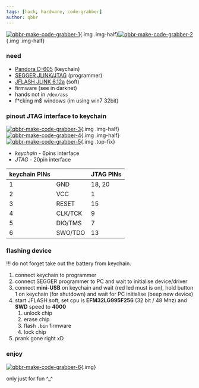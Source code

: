 ```yaml
---
tags: [hack, hardware, code-grabber]
author: qbbr
---
```


[![qbbr-make-code-grabber-1](/img/blog/code-grabber/1.jpg)](/img/blog/code-grabber/1.jpg){.img .img-half}<!-- nofig -->[![qbbr-make-code-grabber-2](/img/blog/code-grabber/2.jpg)](/img/blog/code-grabber/2.jpg){.img .img-half}<!-- nofig -->

### need

 * [Pandora D-605](https://www.pandora-alarm.ru/catalog/other/breloki/brelok_lcd_605_dlya_pandora_dxl_3970_pro.html) (keychain)
 * [SEGGER JLINK/JTAG](https://www.segger.com/products/debug-probes/j-link/) (programmer)
 * [JFLASH JLINK 6.12a](https://www.segger.com/products/debug-probes/j-link/technology/flash-download/) (soft)
 * firmware (see in darknet)
 * hands not in `/dev/ass`
 * f*cking m$ windows (im using win7 32bit)

### pinout JTAG interface to keychain

[![qbbr-make-code-grabber-3](/img/blog/code-grabber/3.jpg)](/img/blog/code-grabber/3.jpg){.img .img-half}<!-- nofig -->[![qbbr-make-code-grabber-4](/img/blog/code-grabber/4.jpg)](/img/blog/code-grabber/4.jpg){.img .img-half}<!-- nofig -->[![qbbr-make-code-grabber-5](/img/blog/code-grabber/5.jpg)](/img/blog/code-grabber/5.jpg){.img .top-fix}<!-- nofig -->

 * *keychain* - 6pins interface
 * *JTAG* - 20pin interface

| keychain PINs |         | JTAG PINs |
|---------------|---------|-----------|
| 1             | GND     | 18, 20    |
| 2             | VCC     | 1         |
| 3             | RESET   | 15        |
| 4             | CLK/TCK | 9         |
| 5             | DIO/TMS | 7         |
| 6             | SWO/TDO | 13        |

### flashing device

!!! do not forget take out the battery from keychain.

 1. connect keychain to programmer
 2. connect SEGGER programmer to PC and wait to initialise device/driver
 3. connect **mini-USB** on keychain and wait (red led must is on), hold button 1 on keychain (for shutdown) and wait for PC initialise (beep new device)
 4. start JFLASH soft, set cpu is **EFM32LG995F256** (32 bit / 48 Mhz) and **SWD** speed to **4000**
    1. unlock chip
    2. erase chip
    3. flash `.bin` firmware
    4. lock chip
 5. prank gone right xD

### enjoy

[![qbbr-make-code-grabber-6](/img/blog/code-grabber/6.jpg)](/img/blog/code-grabber/6.jpg){.img}<!-- nofig -->

only just for fun ^_^
